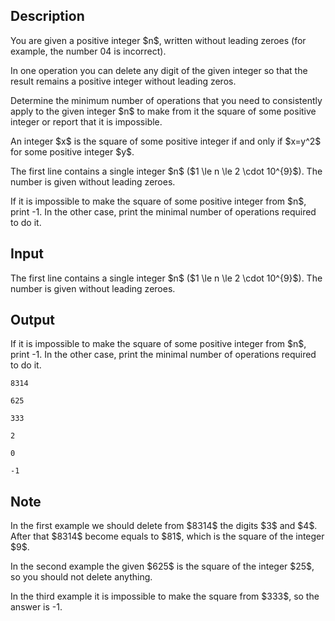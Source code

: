 ## Description

<div><p>You are given a positive integer $n$, written without leading zeroes (for example, the number <span class="tex-font-style-tt">04</span> is incorrect). </p><p>In one operation you can delete any digit of the given integer so that the result remains a positive integer without leading zeros.</p><p>Determine the minimum number of operations that you need to consistently apply to the given integer $n$ to make from it the square of some positive integer or report that it is impossible.</p><p>An integer $x$ is the square of some positive integer if and only if $x=y^2$ for some positive integer $y$.</p></div><div class="input-specification"><p>The first line contains a single integer $n$ ($1 \le n \le 2 \cdot 10^{9}$). The number is given without leading zeroes.</p></div><div class="output-specification"><p>If it is impossible to make the square of some positive integer from $n$, print <span class="tex-font-style-tt">-1</span>. In the other case, print the minimal number of operations required to do it.</p></div>

## Input

<p>The first line contains a single integer $n$ ($1 \le n \le 2 \cdot 10^{9}$). The number is given without leading zeroes.</p>

## Output

<p>If it is impossible to make the square of some positive integer from $n$, print <span class="tex-font-style-tt">-1</span>. In the other case, print the minimal number of operations required to do it.</p>





```input1
8314

```




```input2
625

```




```input3
333

```




```output1
2

```




```output2
0

```




```output3
-1

```



## Note

<p>In the first example we should delete from $8314$ the digits $3$ and $4$. After that $8314$ become equals to $81$, which is the square of the integer $9$.</p><p>In the second example the given $625$ is the square of the integer $25$, so you should not delete anything. </p><p>In the third example it is impossible to make the square from $333$, so the answer is <span class="tex-font-style-tt">-1</span>.</p>
